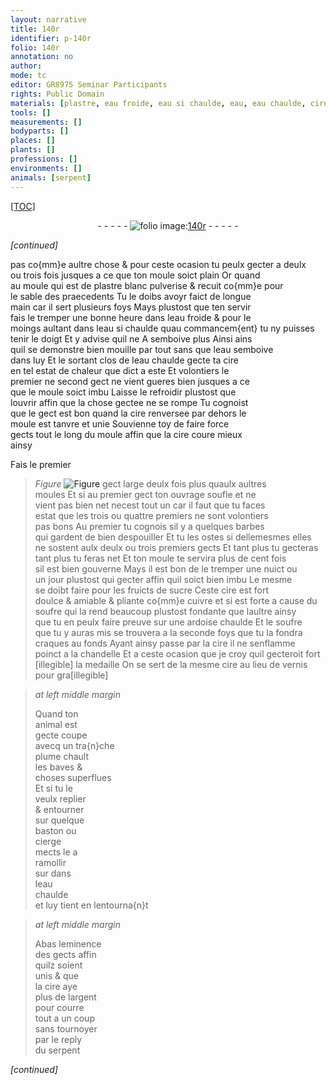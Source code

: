 ```yaml
---
layout: narrative
title: 140r
identifier: p-140r
folio: 140r
annotation: no
author:
mode: tc
editor: GR8975 Seminar Participants
rights: Public Domain
materials: [plastre, eau froide, eau si chaulde, eau, eau chaulde, cire, sucre, cuivre, soufre, argent]
tools: []
measurements: []
bodyparts: []
places: []
plants: []
professions: []
environments: []
animals: [serpent]
---
```


<p><a href="{{site.url}}/{{base.url}}/diplomatic/">[TOC]</a></p><div class="folio" align="center">- - - - - <a href="http://gallica.bnf.fr/ark:/12148/btv1b10500001g/f285.image" target="_blank"><img src="https://cu-mkp.github.io/2017-workshop-edition/assets/photo-icon.png" alt="folio image: " style="display:inline-block; margin-bottom:-3px;"/>140r</a> - - - - - </div>  
 
*[continued]*
  
 pas co{mm}e aultre chose & pour ceste ocasion tu peulx gecter a deulx<br/> ou trois fois jusques a ce que ton moule soict plain Or quand<br/> au moule qui est de <span class="m">plastre</span> blanc pulverise & recuit co{mm}e pour<br/> le sable des praecedents Tu le doibs avoyr faict de longue<br/> main car il sert plusieurs foys Mays plustost que ten servir<br/> fais le tremper une bonne heure dans l<span class="m">eau froide</span> & pour le<br/> moings aultant dans l<span class="m">eau <span class="add">si</span> chaulde</span> quau commancem{ent} tu ny puisses<br/> tenir le doigt Et <span class="del">y</span> advise quil <span class="add">ne</span> <span class="del">A</span> semboive plus <span class="del">Ainsi</span> ains<br/> quil se demonstre bien mouille par tout sans que l<span class="m">eau</span> semboive<br/> dans luy Et le sortant clos de l<span class="m">eau chaulde</span> gecte ta <span class="m">cire</span><br/> en tel estat de chaleur que dict a este Et volontiers le<br/> premier ne second gect ne vient gueres bien jusques a ce<br/> que le moule soict imbu Laisse le refroidir plustost que<br/> louvrir affin que la chose gectee ne se rompe Tu cognoist<br/> que le gect est bon quand la <span class="m">cire</span> renversee par dehors le<br/> moule est tanvre et unie Souvienne toy de faire force<br/> gects tout le long du moule affin que la <span class="m">cire</span> coure mieux<br/> ainsy 
 
Fais le premier 
> *Figure*
> <a href="https://drive.google.com/open?id=0B9-oNrvWdlO5NFdsdU4tVFgxOTg" target="_blank"><img src="https://cu-mkp.github.io/GR8975-edition/assets/photo-icon.png" alt="Figure" style="display:inline-block; margin-bottom:-3px;"/></a>
 gect large deulx fois plus quaulx aultres<br/> moules Et si au premier gect ton ouvrage soufle et ne<br/> vient pas bien net <span class="del">ne</span>cest tout un car il faut que tu faces<br/> estat que les trois ou quattre premiers ne sont volontiers<br/> pas bons Au premier tu cognois sil y a quelques barbes<br/> qui gardent de bien despouiller Et tu les ostes si dellemesmes elles<br/> ne sostent aulx deulx ou trois premiers gects Et tant plus tu gecteras<br/> tant plus tu feras net Et ton moule te servira plus de cent fois<br/> sil est bien gouverne Mays il est bon de le tremper une nuict ou<br/> un jour plustost qui gecter affin quil soict bien imbu Le mesme<br/> se doibt faire pour les fruicts de <span class="m">sucre</span> Ceste <span class="m">cire</span> est fort<br/> doulce & amiable & pliante co{mm}e <span class="m">cuivre</span> et si est forte a cause du<br/> <span class="m">soufre</span> qui la rend beaucoup plustost fondante que laultre ainsy<br/> que tu en peulx faire preuve sur une ardoise chaulde Et le <span class="m">soufre</span><br/> que tu y auras mis se trouvera a la seconde foys que tu la fondra<br/> craques au fonds Ayant ainsy passe par la <span class="m">cire</span> il ne senflamme<br/> poinct a la chandelle Et a ceste ocasion <span class="del">que</span> je croy quil gecteroit fort<br/> [illegible] la medaille On se sert de la mesme <span class="m">cire</span> au lieu de vernis pour gra[illegible]
 
> *at left middle margin*
> 
> 
>   Quand ton<br/> animal est<br/> gecte coupe<br/> avecq un tra{n}che<br/> plume chault<br/> les baves &<br/> choses superflues<br/> Et si tu le<br/> veulx replier<br/> & entourner<br/> sur quelque<br/> baston ou<br/> cierge<br/> mects le a<br/> ramollir<br/> <span class="del">sur</span> dans<br/> l<span class="m">eau<br/> chaulde</span><br/> et luy tient en lentourna{n}t 
 
> *at left middle margin*
> 
> 
>   Abas leminence<br/> des gects affin<br/> quilz soient<br/> unis & que<br/> la <span class="m">cire</span> aye<br/> plus de l<span class="m">argent</span><br/> pour courre<br/> tout a un coup<br/> sans tournoyer<br/> par le reply<br/> du <span class="al">serpent</span>
 
*[continued]*
 
